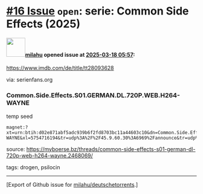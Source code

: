# [\#16 Issue](https://github.com/milahu/deutschetorrents/issues/16) `open`: serie: Common Side Effects (2025)

#### <img src="https://avatars.githubusercontent.com/u/12958815?v=4" width="50">[milahu](https://github.com/milahu) opened issue at [2025-03-18 05:57](https://github.com/milahu/deutschetorrents/issues/16):

<https://www.imdb.com/de/title/tt28093628>

via: serienfans.org

### Common.Side.Effects.S01.GERMAN.DL.720P.WEB.H264-WAYNE

temp seed

    magnet:?xt=urn:btih:d02e871abf5adc939b6f2fd8703bc11a44603c10&dn=Common.Side.Effects.S01.GERMAN.DL.720P.WEB.H264-WAYNE&xl=5754716194&tr=udp%3A%2F%2F45.9.60.30%3A6969%2Fannounce&tr=udp%3A%2F%2F142.132.183.104%3A6969%2Fannounce&tr=udp%3A%2F%2F185.216.179.62%3A25%2Fannounce&tr=udp%3A%2F%2F93.158.213.92%3A1337%2Fannounce&tr=udp%3A%2F%2F5.255.124.190%3A6969%2Fannounce&piece_size=8388608

source:
<https://myboerse.bz/threads/common-side-effects-s01-german-dl-720p-web-h264-wayne.2468069/>

tags: drogen, psilocin

------------------------------------------------------------------------

\[Export of Github issue for
[milahu/deutschetorrents](https://github.com/milahu/deutschetorrents).\]
